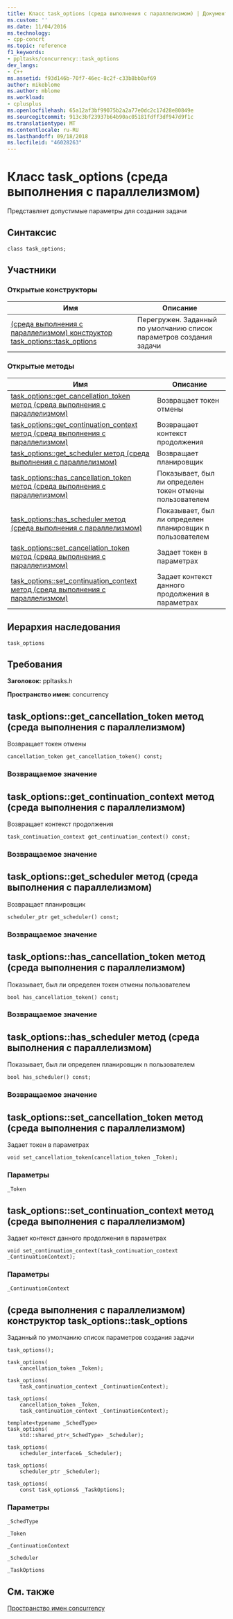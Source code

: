```yaml
---
title: Класс task_options (среда выполнения с параллелизмом) | Документация Майкрософт
ms.custom: ''
ms.date: 11/04/2016
ms.technology:
- cpp-concrt
ms.topic: reference
f1_keywords:
- ppltasks/concurrency::task_options
dev_langs:
- C++
ms.assetid: f93d146b-70f7-46ec-8c2f-c33b8bb0af69
author: mikeblome
ms.author: mblome
ms.workload:
- cplusplus
ms.openlocfilehash: 65a12af3bf99075b2a2a77e0dc2c17d28e80849e
ms.sourcegitcommit: 913c3bf23937b64b90ac05181fdff3df947d9f1c
ms.translationtype: MT
ms.contentlocale: ru-RU
ms.lasthandoff: 09/18/2018
ms.locfileid: "46028263"
---
```

# <a name="taskoptions-class-concurrency-runtime"></a>Класс task_options (среда выполнения с параллелизмом)
Представляет допустимые параметры для создания задачи  
  
## <a name="syntax"></a>Синтаксис  
  
```
class task_options;
```  
  
## <a name="members"></a>Участники  
  
### <a name="public-constructors"></a>Открытые конструкторы  
  
|Имя|Описание|  
|----------|-----------------|  
|[(среда выполнения с параллелизмом) конструктор task_options::task_options](#ctor)|Перегружен. Заданный по умолчанию список параметров создания задачи|  
  
### <a name="public-methods"></a>Открытые методы  
  
|Имя|Описание|  
|----------|-----------------|  
|[task_options::get_cancellation_token метод (среда выполнения с параллелизмом)](#get_cancellation_token)|Возвращает токен отмены|  
|[task_options::get_continuation_context метод (среда выполнения с параллелизмом)](#get_continuation_context)|Возвращает контекст продолжения|  
|[task_options::get_scheduler метод (среда выполнения с параллелизмом)](#get_scheduler)|Возвращает планировщик|  
|[task_options::has_cancellation_token метод (среда выполнения с параллелизмом)](#has_cancellation_token)|Показывает, был ли определен токен отмены пользователем|  
|[task_options::has_scheduler метод (среда выполнения с параллелизмом)](#has_scheduler)|Показывает, был ли определен планировщик n пользователем|  
|[task_options::set_cancellation_token метод (среда выполнения с параллелизмом)](#set_cancellation_token)|Задает токен в параметрах|  
|[task_options::set_continuation_context метод (среда выполнения с параллелизмом)](#set_continuation_context)|Задает контекст данного продолжения в параметрах|  
  
## <a name="inheritance-hierarchy"></a>Иерархия наследования  
 `task_options`  
  
## <a name="requirements"></a>Требования  
 **Заголовок:** ppltasks.h  
  
 **Пространство имен:** concurrency  
  
##  <a name="get_cancellation_token"></a>  task_options::get_cancellation_token метод (среда выполнения с параллелизмом)  
 Возвращает токен отмены  
  
```
cancellation_token get_cancellation_token() const;
```  
  
### <a name="return-value"></a>Возвращаемое значение  
  
##  <a name="get_continuation_context"></a>  task_options::get_continuation_context метод (среда выполнения с параллелизмом)  
 Возвращает контекст продолжения  
  
```
task_continuation_context get_continuation_context() const;
```  
  
### <a name="return-value"></a>Возвращаемое значение  
  
##  <a name="get_scheduler"></a>  task_options::get_scheduler метод (среда выполнения с параллелизмом)  
 Возвращает планировщик  
  
```
scheduler_ptr get_scheduler() const;
```  
  
### <a name="return-value"></a>Возвращаемое значение  
  
##  <a name="has_cancellation_token"></a>  task_options::has_cancellation_token метод (среда выполнения с параллелизмом)  
 Показывает, был ли определен токен отмены пользователем  
  
```
bool has_cancellation_token() const;
```  
  
### <a name="return-value"></a>Возвращаемое значение  
  
##  <a name="has_scheduler"></a>  task_options::has_scheduler метод (среда выполнения с параллелизмом)  
 Показывает, был ли определен планировщик n пользователем  
  
```
bool has_scheduler() const;
```  
  
### <a name="return-value"></a>Возвращаемое значение  
  
##  <a name="set_cancellation_token"></a>  task_options::set_cancellation_token метод (среда выполнения с параллелизмом)  
 Задает токен в параметрах  
  
```
void set_cancellation_token(cancellation_token _Token);
```  
  
### <a name="parameters"></a>Параметры  
 `_Token`  
  
##  <a name="set_continuation_context"></a>  task_options::set_continuation_context метод (среда выполнения с параллелизмом)  
 Задает контекст данного продолжения в параметрах  
  
```
void set_continuation_context(task_continuation_context _ContinuationContext);
```  
  
### <a name="parameters"></a>Параметры  
 `_ContinuationContext`  
  
##  <a name="ctor"></a>  (среда выполнения с параллелизмом) конструктор task_options::task_options  
 Заданный по умолчанию список параметров создания задачи  
  
```
task_options();

task_options(
    cancellation_token _Token);

task_options(
    task_continuation_context _ContinuationContext);

task_options(
    cancellation_token _Token,
    task_continuation_context _ContinuationContext);

template<typename _SchedType>
task_options(
    std::shared_ptr<_SchedType> _Scheduler);

task_options(
    scheduler_interface& _Scheduler);

task_options(
    scheduler_ptr _Scheduler);

task_options(
    const task_options& _TaskOptions);
```  
  
### <a name="parameters"></a>Параметры  
 `_SchedType`  

 `_Token`  

 `_ContinuationContext`  

 `_Scheduler`  

 `_TaskOptions`  
  
## <a name="see-also"></a>См. также  
 [Пространство имен concurrency](concurrency-namespace.md)
